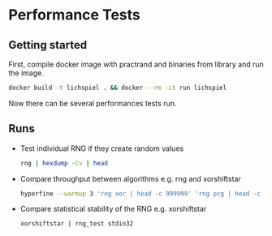 # Performance Tests

## Getting started
First, compile docker image with practrand and binaries from library and run the image.
```bash
docker build -t lichspiel . && docker --rm -it run lichspiel
```
Now there can be several performances tests run.

## Runs

- Test individual RNG if they create random values

    ```bash
    rng | hexdump -Cv | head
    ```

- Compare throughput between algorithms e.g. rng and xorshiftstar

    ```bash
    hyperfine --warmup 3 'rng xor | head -c 999999' 'rng pcg | head -c 999999'
    ```

- Compare statistical stability of the RNG e.g. xorshiftstar

    ```bash
    xorshiftstar | rng_test stdin32
    ```